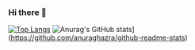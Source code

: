 ### Hi there 👋

[![Top Langs](https://github-readme-stats.vercel.app/api/top-langs/?username=brandon121j)](https://github.com/anuraghazra/github-readme-stats)
![Anurag's GitHub stats](https://github-readme-stats.vercel.app/api?username=brandon121j)](https://github.com/anuraghazra/github-readme-stats)

<!--
**brandon121j/brandon121j** is a ✨ _special_ ✨ repository because its `README.md` (this file) appears on your GitHub profile.

Here are some ideas to get you started:

- 🔭 I’m currently working on ...
- 🌱 I’m currently learning ...
- 👯 I’m looking to collaborate on ...
- 🤔 I’m looking for help with ...
- 💬 Ask me about ...
- 📫 How to reach me: ...
- 😄 Pronouns: ...
- ⚡ Fun fact: ...
-->
